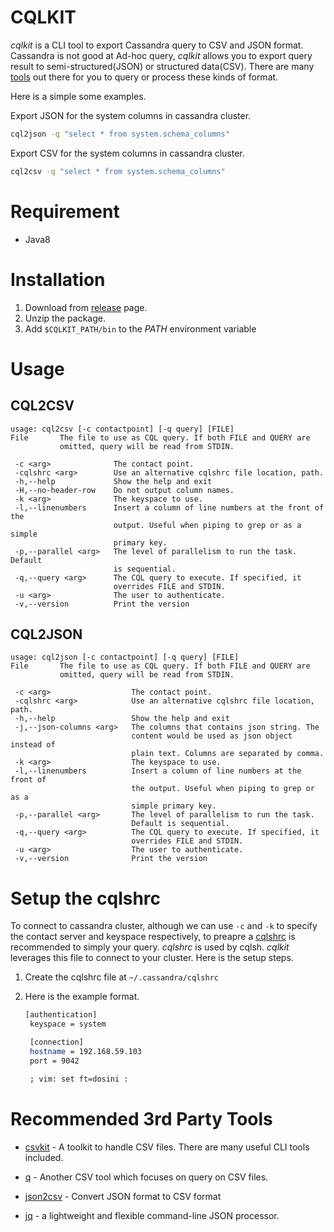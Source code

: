 # CQLKIT
*cqlkit* is a CLI tool to export Cassandra query to CSV and JSON format. Cassandra is not good at Ad-hoc query, *cqlkit* allows you to export query result to semi-structured(JSON) or structured data(CSV). There are many [tools](#recommended-3rd-party-tools) out there for you to query or process these kinds of format.

Here is a simple some examples.

Export JSON for the system columns in cassandra cluster.
 
```bash
cql2json -q "select * from system.schema_columns"
```

Export CSV for the system columns in cassandra cluster.

```bash
cql2csv -q "select * from system.schema_columns"
```

# Requirement

- Java8

# Installation

1. Download from [release](https://github.com/tenmax/cqlkit/releases) page.
2. Unzip the package.
3. Add `$CQLKIT_PATH/bin` to the *PATH* environment variable


# Usage
## CQL2CSV

```
usage: cql2csv [-c contactpoint] [-q query] [FILE]
File       The file to use as CQL query. If both FILE and QUERY are
           omitted, query will be read from STDIN.

 -c <arg>              The contact point.
 -cqlshrc <arg>        Use an alternative cqlshrc file location, path.
 -h,--help             Show the help and exit
 -H,--no-header-row    Do not output column names.
 -k <arg>              The keyspace to use.
 -l,--linenumbers      Insert a column of line numbers at the front of the
                       output. Useful when piping to grep or as a simple
                       primary key.
 -p,--parallel <arg>   The level of parallelism to run the task. Default
                       is sequential.
 -q,--query <arg>      The CQL query to execute. If specified, it
                       overrides FILE and STDIN.
 -u <arg>              The user to authenticate.
 -v,--version          Print the version
```



## CQL2JSON
```
usage: cql2json [-c contactpoint] [-q query] [FILE]
File       The file to use as CQL query. If both FILE and QUERY are
           omitted, query will be read from STDIN.

 -c <arg>                  The contact point.
 -cqlshrc <arg>            Use an alternative cqlshrc file location, path.
 -h,--help                 Show the help and exit
 -j,--json-columns <arg>   The columns that contains json string. The
                           content would be used as json object instead of
                           plain text. Columns are separated by comma.
 -k <arg>                  The keyspace to use.
 -l,--linenumbers          Insert a column of line numbers at the front of
                           the output. Useful when piping to grep or as a
                           simple primary key.
 -p,--parallel <arg>       The level of parallelism to run the task.
                           Default is sequential.
 -q,--query <arg>          The CQL query to execute. If specified, it
                           overrides FILE and STDIN.
 -u <arg>                  The user to authenticate.
 -v,--version              Print the version
```

# Setup the cqlshrc
To connect to cassandra cluster, although we can use `-c` and `-k` to specify the contact server and keyspace respectively, to preapre a [cqlshrc](http://docs.datastax.com/en/cql/3.1/cql/cql_reference/cqlsh.html#refCqlsh__cqlshUsingCqlshrc) is recommended to simply your query. *cqlshrc* is used by cqlsh. *cqlkit* leverages this file to connect to your cluster. Here is the setup steps.

1. Create the cqlshrc file at `~/.cassandra/cqlshrc`
2. Here is the example format.

   ```bash
   [authentication]
	keyspace = system

	[connection]
	hostname = 192.168.59.103
	port = 9042

	; vim: set ft=dosini :
   ```
      
# Recommended 3rd Party Tools

- [csvkit](https://csvkit.readthedocs.org/en/0.9.1/) - A toolkit to handle CSV files. There are many useful CLI tools included. 

- [q](https://github.com/harelba/q) - Another CSV tool which focuses on query on CSV files.

- [json2csv](https://github.com/jehiah/json2csv) - Convert JSON format to CSV format

- [jq](http://stedolan.github.io/jq/) - a lightweight and flexible command-line JSON processor.

